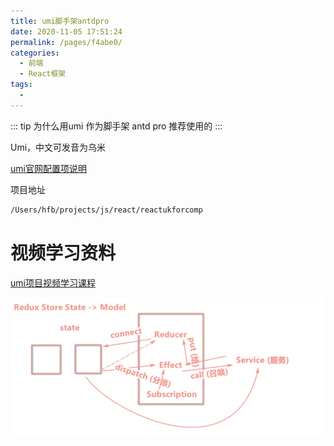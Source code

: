 ```yaml
---
title: umi脚手架antdpro
date: 2020-11-05 17:51:24
permalink: /pages/f4abe0/
categories:
  - 前端
  - React框架
tags:
  - 
---
```




::: tip 为什么用umi 作为脚手架
antd pro 推荐使用的
::: 

Umi，中文可发音为乌米


[umi官网配置项说明](https://umijs.org/zh-CN/config#base)


项目地址

``` bash
/Users/hfb/projects/js/react/reactukforcomp
```



# 视频学习资料
[umi项目视频学习课程](https://www.bilibili.com/video/BV1qz411z7s3?p=6)





<img src="./minilet/image-20201109102201698.png" alt="image-20201109102201698" style="zoom:90%;" />



